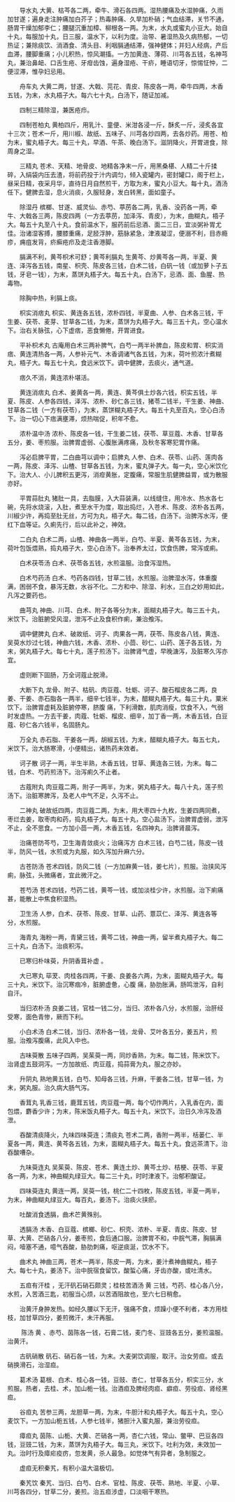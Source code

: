<!-- { "loadSidebar": true } -->
　　导水丸 大黄、枯芩各二两，牵牛、滑石各四两。湿热腰痛及水湿肿痛，久雨加甘遂；遍身走注肿痛加白芥子；热毒肿痛、久旱加朴硝；气血结滞，关节不通，肠胃干燥加郁李仁；腰腿沉重加樟、柳根各一两。为末，水丸或蜜丸小豆大。始自十丸，每服加十丸，日三服，温水下，以利为度。治带、暑湿热及久病热郁，一切热证；兼除痰饮、消酒食、清头目、利咽膈通结滞，强神健体；并妇人经病，产后血滞，腰脚重痛；小儿积热，惊风潮搐。一方加黄连、薄荷、川芎各五钱，名神芎丸，兼治鼻衄、口舌生疮、牙疳齿蚀，遍身湿疮、干疥，睡语切牙，惊惕怔忡，二便涩滞，惟孕妇忌用。

　　舟车丸 大黄二两，甘遂、大戟、芫花、青皮、陈皮各一两，牵牛四两，木香五钱，为末，水丸梧子大。每六七十丸，白汤下，随证加减。

　　四制三精除湿，兼医疮疖。

　　四制苍柏丸 黄柏四斤，用乳汁、童便、米泔各浸一斤，酥炙一斤，浸炙各宜十三次；苍术一斤，用川椒、故纸、五味子、川芎各炒四两，去各炒药。用苍、柏为末，蜜丸梧子大。每三十丸，早酒、午茶、晚白汤下。滋阴降火，开胃进食，除周身之湿。

　　三精丸 苍术、天精、地骨皮、地精各净末一斤，用黑桑椹、人精二十斤揉碎，入绢袋内压去渣，将前药投于汁内调匀，倾入瓷罐内，密封罐口，阁于栏上，昼采日精，夜采月华，直待日月自然煎干，方取为末，蜜丸小豆大。每十丸，酒汤任下。健脾去湿，息火消痰，久服轻身，发白转黑，面如童子。

　　除湿丹 槟榔、甘遂、威灵仙、赤芍、葶苈各二两，乳香、没药各一两，牵牛、大戟各三两，陈皮四两（一方去葶苈，加泽泻、青皮），为末，曲糊丸，梧子大。每五十丸至八十丸，食前温水下，服药前后忌酒、面二三日，宜淡粥补胃尤佳。治诸湿客搏，腰膝重痛，足胫浮肿，筋脉紧急，津液凝涩，便溺不利，目赤瘾疹，痈疽发背，疥癣疮疖及走注香港脚。

　　膈满不利，黄芩枳术可舒；黄芩利膈丸 生黄芩、炒黄芩各一两，半夏、黄连、泽泻各五钱，南星、枳壳、陈皮各三钱，白术二钱，白矾一钱（或加萝卜子五钱，牙皂一钱），为末，蒸饼丸梧子大。每五十丸，白汤下，忌酒、面、鱼腥、热毒物。

　　除胸中热，利膈上痰。

　　枳实消痞丸 枳实、黄连各五钱，浓朴四钱，半夏曲、人参、白术各三钱，干生姜、茯苓、麦芽、甘草各二钱，为末，蒸饼为丸梧子大。每三五十丸，空心温水下。治右关脉弦，心下虚痞，恶食懒倦，开胃进食。

　　平补枳术丸 古庵用白术三两补脾气，白芍一两半补脾血，陈皮和胃、枳实消痞、黄连清热各一两，人参补元气、木香调诸气各五钱，为末，荷叶煎浓汁煮糊丸，梧子大。每五七十丸，食远米饮下。调中健脾，去痰火，通气道。

　　痞久不消，黄连浓朴堪活。

　　黄连消痞丸 白术、姜黄各一两，黄连、黄芩俱土炒各六钱，枳实五钱，半夏、陈皮、人参各四钱，泽泻、浓朴、砂仁各三钱，猪苓二钱半，干生姜、神曲、甘草各二钱（一方有茯苓），为末，蒸饼糊丸梧子大。每五十丸至百丸，空心白汤下。治一切心下痞满壅滞，烦热喘促，积年不愈。

　　浓朴温中汤 浓朴、陈皮各一钱，干生姜二钱，茯苓、草豆蔻、木香、甘草各五分，姜、枣煎服。治脾胃虚弱、心腹胀满疼痛，及秋冬客寒犯胃作痛。

　　泻必启脾平胃，二白曲芎以调中；启脾丸 人参、白术、茯苓、山药、莲肉各一两，陈皮、泽泻、山楂、甘草各五钱，为末，蜜丸弹子大。每一丸，空心米饮化下。治大人、小儿脾积五更泻，消疳黄胀，定腹痛，常服生肌健脾益胃，或为散服亦好。

　　平胃蒜肚丸 猪肚一具，去脂膜，入大蒜装满，以线缝住，用冷水、热水各七碗，先将水烧滚，入肚，煮至水干为度，取出捣烂，入苍术、陈皮、浓朴各五两，川椒少许，再捣至肚无丝，方可为丸，梧子大。每二钱，白汤下。治脾泻水泻，便红下血等证。久痢先行，后以此补之，神效。

　　二白丸 白术二两，山楂、神曲各一两半，白芍、半夏、黄芩各五钱，为末，荷叶包饭煨熟，捣丸梧子大，空心白汤下。治奉养太过，饮食伤脾，常泻或痢。

　　白术茯苓汤 白术、茯苓各五钱，水煎温服。治食泻湿热。

　　白术芍药汤 白术、芍药各四钱，甘草二钱，水煎服。治脾湿水泻，体重腹满，困弱不食，暴泻无数，水谷不化。二方和中、除湿、利水，三白之妙用如此，凡泻之要药也。

　　曲芎丸 神曲、川芎、白术、附子各等分为末，面糊丸梧子大。每三五十丸，米饮下。治脏腑受风湿，泄泻不止及食积作痢，兼治飧泻。

　　调中健脾丸 白术、破故纸、诃子、肉果各一两，茯苓、陈皮各八钱，黄连、吴萸水炒过七钱，神曲六钱，木香、浓朴、小茴、砂仁、山药、莲子各五钱，为末，粥丸梧子大。每七十丸，莲子煎汤下。治脾肾气虚，早晚溏泻，及脏寒久泻亦宜。

　　虚则断下固肠，万全诃蔻止脱滑。

　　大断下丸 龙骨、附子、枯矾、肉豆蔻、牡蛎、诃子、酸石榴皮各二两，良姜、干姜、赤石脂各一两半，细辛七钱半，为末，醋糊丸梧子大。每三十丸，粟米饮下。治脾胃虚耗及脏腑停寒，脐腹 痛，下利滑数，肌肉消瘦，饮食不入，气弱时发虚热。一方去干姜，肉蔻、牡蛎、榴皮、细辛，加丁香一两，木香五钱，白豆蔻、砂仁各六钱半，名固肠丸。

　　万全丸 赤石脂、干姜各一两，胡椒五钱，为末，醋糊丸梧子大。每五七丸，米饮下。治大肠寒滑，小便精出，诸热药未效者。

　　诃子散 诃子一两，半生半熟，木香五钱，甘草、黄连各三钱，为末。每二钱，白术、芍药煎汤下。治泻痢久不止者。

　　古蔻附丸 肉豆蔻二两，附子一两半，为末，粥丸梧子大。每八十丸，莲子煎汤下。治脏寒脾泻，及老人中气不足，久泻不止。

　　二神丸 破故纸四两，肉豆蔻二两，为末，用大枣四十九枚，生姜四两同煮，枣烂去姜，取枣肉和药，捣丸梧子大。每五十丸，空心盐汤下。治脾胃虚弱，泄泻不止，全不思食。一方加小茴一两，木香五钱，名四神丸，治脾肾晨泻。

　　治痛苍防芩芍，卫生海青敛痰火；治痛泻方 白术三钱，白芍二钱，陈皮一钱半，防风一钱，水煎或为丸服，如久泻加升麻六分。

　　古苍防汤 苍术四钱，防风二钱（一方加麻黄一钱，姜七片），煎服。治挟风泻痢，脉弦，头微痛者，宜此微汗之。

　　苍芍汤 苍术四钱，芍药二钱，黄芩一钱，或加淡桂少许，水煎服。治下痢痛甚，能散上中焦食积湿热。

　　卫生汤 人参，白术、茯苓、陈皮、甘草、山药、薏苡仁、泽泻、黄连各等分，水煎服。

　　海青丸 海粉一两，青黛三钱，黄芩二钱，神曲一两，留半煮丸梧子大。每二三十丸，白汤下。治痰积泻。

　　已寒归朴味萸，升阴香茸补虚 。

　　大已寒丸 荜茇、肉桂各四两，干姜、良姜各六两，为末，面糊丸梧子大。每三十丸，米饮下。治沉寒痼冷，脏腑虚惫，心腹 痛，胁肋胀满，肠鸣泄泻，自利自汗。

　　当归浓朴汤 良姜二钱，官桂一钱二分，当归、浓朴各八分，水煎服，治肝经受寒，面色青惨，厥而下利。

　　小白术汤 白术二钱，当归、浓朴各一钱，龙骨、艾叶各五分，姜五片，煎服。治飧泻腹痛，此风入中也。

　　古味萸散 五味子四两，吴茱萸一两，同炒香熟，为末。每二钱，陈米饮下。治肾虚五鼓洞泻。一方加故纸、肉豆蔻，捣蒜膏为丸，服之亦妙。

　　升阴丸 熟地黄五钱，白芍、知母各三钱，升麻，干姜各二钱，甘草一钱，为末，粥丸服。治久病大肠气泻。

　　香茸丸 乳香三钱，鹿茸五钱，肉豆蔻一两，每个切作两片，入乳香在内，面包煨，麝香少许；为末，陈米饭丸梧子大。每五十丸，米饮下。治日久冷泻及酒泄。

　　吞酸清痰降火，九味四味萸连；清痰丸 苍术二两，香附一两半，栝蒌仁、半夏各一两，黄连、黄芩各五钱，为末，面糊丸梧子大。每五十丸，食远茶清下。治吞酸嘈杂。

　　九味萸连丸 吴茱萸、陈皮、苍术、黄连土炒、黄芩土炒、桔梗、茯苓、半夏各一两，为末，神曲糊丸绿豆大。每二三十丸，时时津液下。治郁积酸证。

　　四味萸连丸 黄连一两，吴萸一钱，桃仁二十四枚，陈皮五钱，半夏一两半，为末，神曲糊丸绿豆大。每百丸，姜汤下。治痰火挟瘀。

　　吐酸消食透膈，曲术芒黄殊别。

　　透膈汤 木香、白豆蔻、槟榔、砂仁、枳壳、浓朴、半夏、青皮、陈皮、甘草、大黄、芒硝各八分，姜枣煎，食后通口服。治脾胃不和，中脘气滞，胸膈满闷，噎塞不通，噫气吞酸，胁肋刺痛，呕逆痰涎，饮水不下。

　　曲术丸 神曲三两，苍术一两半，陈皮一两，为末，姜汁煮神曲糊丸，梧子大。每七十丸，姜汤下。治中脘宿食留饮，酸蜇心痛，牙齿亦酸，或吐清水。

　　五疸有汗桂 ，无汗矾石硝石颇灵；桂枝苦酒汤 黄 三钱，芍药、桂心各八分，水煎，入苦酒三匙，初服当心烦，以苦酒阻故也，至六七日稍愈。

　　治黄汗身肿发热。如经久腰以下无汗，强痛不食，烦躁小便不利者，本方用桂枝，加甘草四分，姜煎微汗，未汗再服。

　　 陈汤 黄 、赤芍、茵陈各一钱，石膏二钱，麦门冬、豆豉各五分，姜煎温服。治黄汗。

　　古矾硝散 矾石、硝石各一钱，为末。大麦粥饮调服，取汗。治女劳疸。或去硝换滑石，治湿疸。

　　葛术汤 葛根、白术、桂心各一钱，豆豉、杏仁，甘草各五分，枳实三分，水煎服。热者，去桂、术，加山栀一钱。治酒疸及脾经肉疸、癖疸、劳役疸、肾经黑疸。

　　谷疸丸 苦参三两，龙胆草一两，为末，牛胆汁和丸梧子大。每五十丸，空心麦饮下。一方加山栀五钱，人参七钱半，猪胆汁入蜜丸服，兼治劳役疸。

　　瘴疸丸 茵陈、山栀、大黄、芒硝各一两，杏仁六钱，常山、鳖甲、巴豆各四钱，豆豉二钱，为末，蒸饼为丸梧子大。每三丸，米饮下。吐利为效，未效加一丸。治时行及瘴疟疫疠，忽发黄，杀人最急。如觉体气有异者，急制服之。

　　虚疸无积秦艽，有积小温大温极切。

　　秦艽饮 秦艽、当归、白芍、白术、官桂、陈皮、茯苓、熟地、半夏、小草、川芎各四分，甘草二分，姜煎。治五疸涉虚，口淡咽干寒热。

